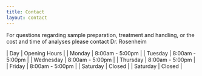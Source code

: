 ```yaml
---
title: Contact
layout: contact
---
```


For questions regarding sample preparation, treatment and handling, or the cost and time of analyses please contact Dr. Rosenheim

| Day       | Opening Hours   |
| Monday    | 8:00am - 5:00pm |
| Tuesday   | 8:00am - 5:00pm |
| Wednesday | 8:00am - 5:00pm |
| Thursday  | 8:00am - 5:00pm |
| Friday    | 8:00am - 5:00pm |
| Saturday  | Closed          |
| Saturday  | Closed          |
